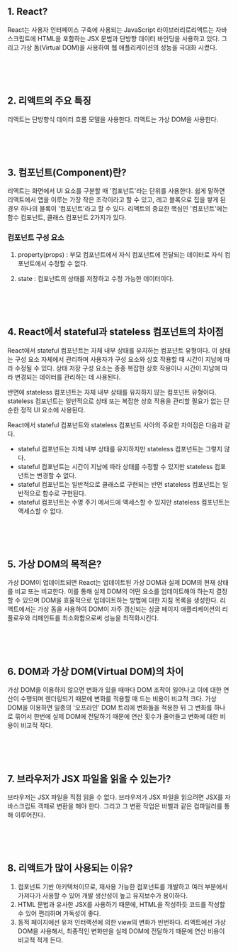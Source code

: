 ## 1. React?
React는 사용자 인터페이스 구축에 사용되는 JavaScript 라이브러리로리액트는 자바스크립트에 HTML을 포함하는 JSX 문법과 단방향 데이터 바인딩을 사용하고 있다. 
그리고 가상 돔(Virtual DOM)을 사용하여  웹 애플리케이션의 성능을 극대화 시켰다.

<br><br><br>

## 2. 리액트의 주요 특징
리액트는 단방향식 데이터 흐름 모델을 사용한다.
리액트는 가상 DOM을 사용한다.

<br><br><br>

## 3. 컴포넌트(Component)란?
리액트는 화면에서 UI 요소를 구분할 때 '컴포넌트'라는 단위를 사용한다. 
쉽게 말하면 리액트에서 앱을 이루는 가장 작은 조각이라고 할 수 있고, 레고 블록으로 집을 쌓게 된 경우 하나의 블록이 '컴포넌트'라고 할 수 있다. 
리액트의 중요한 핵심인 '컴포넌트'에는 함수 컴포넌트, 클래스 컴포넌트 2가지가 있다. 

### 컴포넌트 구성 요소 

1) property(props) : 부모 컴포넌트에서 자식 컴포넌트에 전달되는 데이터로 자식 컴포넌트에서 수정할 수 없다. 

2) state : 컴포넌트의 상태를 저장하고 수정 가능한 데이터이다. 


<br><br><br>

## 4. React에서 stateful과 stateless 컴포넌트의 차이점
React에서 stateful 컴포넌트는 자체 내부 상태를 유지하는 컴포넌트 유형이다. 
이 상태는 구성 요소 자체에서 관리하며 사용자가 구성 요소와 상호 작용할 때 시간이 지남에 따라 수정될 수 있다. 
상태 저장 구성 요소는 종종 복잡한 상호 작용이나 시간이 지남에 따라 변경되는 데이터를 관리하는 데 사용된다.

반면에 stateless 컴포넌트는 자체 내부 상태를 유지하지 않는 컴포넌트 유형이다.
stateless 컴포넌트는 일반적으로 상태 또는 복잡한 상호 작용을 관리할 필요가 없는 단순한 정적 UI 요소에 사용된다.


React에서 stateful 컴포넌트와 stateless 컴포넌트 사아의 주요한 차이점은 다음과 같다.

- stateful 컴포넌트는 자체 내부 상태를 유지하지만 stateless 컴포넌트는 그렇지 않다.
- stateful 컴포넌트는 시간이 지남에 따라 상태를 수정할 수 있지만 stateless 컴포넌트는 변경할 수 없다.
- stateful 컴포넌트는 일반적으로 클래스로 구현되는 반면 stateless 컴포넌트는 일반적으로 함수로 구현된다.
- stateful 컴포넌트는 수명 주기 메서드에 액세스할 수 있지만 stateless 컴포넌트는 액세스할 수 없다.


<br><br><br>

## 5. 가상 DOM의 목적은?

가상 DOM이 업데이트되면 React는 업데이트된 가상 DOM과 실제 DOM의 현재 상태를 비교 또는 비교한다.
이를 통해 실제 DOM의 어떤 요소를 업데이트해야 하는지 결정할 수 있으며 DOM을 효율적으로 업데이트하는 방법에 대한 지침 목록을 생성한다.
리액트에서는 가상 돔을 사용하여 DOM이 자주 갱신되는 싱글 페이지 애플리케이션의 리플로우와 리페인트를 최소화함으로써 성능을 최적화시킨다.

<br><br><br>

## 6. DOM과 가상 DOM(Virtual DOM)의 차이

가상 DOM을 이용하지 않으면 변화가 있을 때마다 DOM 조작이 일어나고 이에 대한 연산이 수행되며 렌더링되기 때문에 변화를 적용할 때 드는 비용이 비교적 크다.
가상 DOM을 이용하면 일종의 '오프라인' DOM 트리에 변화들을 적용한 뒤 그 변화를 하나로 묶어서 한번에 실제 DOM에 전달하기 때문에 연산 횟수가 줄어들고 변화에 대한 비용이 비교적 작다.

<br><br><br>

## 7. 브라우저가 JSX 파일을 읽을 수 있는가?

브라우저는 JSX 파일을 직접 읽을 수 없다. 브라우저가 JSX 파일을 읽으려면 JSX를 자바스크립트 객체로 변환을 해야 한다. 
그리고 그 변환 작업은 바벨과 같은 컴파일러를 통해 이루어진다.

<br><br><br>

## 8. 리액트가 많이 사용되는 이유?
1. 컴포넌트 기반 아키텍처이므로, 재사용 가능한 컴포넌트를 개발하고 여러 부분에서 가져다가 사용할 수 있어 개발 생산성이 높고 유지보수가 용이하다.
2. HTML 문법과 유사한 JSX를 사용하기 때문에, HTML을 작성하듯 코드를 작성할 수 있어 편리하며 가독성이 좋다.
3. 동적 페이지에선 유저 인터랙션에 의한 view의 변화가 빈번하다. 리액트에선 가상 DOM을 사용해서, 최종적인 변화만을 실제 DOM에 전달하기 때문에 연산 비용이 비교적 적게 든다.
